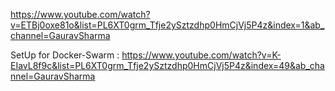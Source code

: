 https://www.youtube.com/watch?v=ETBj0oxe81o&list=PL6XT0grm_Tfje2ySztzdhp0HmCjVj5P4z&index=1&ab_channel=GauravSharma


SetUp for Docker-Swarm : https://www.youtube.com/watch?v=K-EIavL8f9c&list=PL6XT0grm_Tfje2ySztzdhp0HmCjVj5P4z&index=49&ab_channel=GauravSharma


